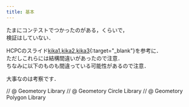 ```yaml
---
title: 基本
---
```


たまにコンテストでつかったのがある，くらいで，  
検証はしていない．

HCPCのスライド[kika1](https://www.slideshare.net/hcpc_hokudai/kika-80076550),[kika2](https://www.slideshare.net/hcpc_hokudai/kika2-80076551),[kika3](https://www.slideshare.net/hcpc_hokudai/kika3-80076552){:target="_blank"}を参考に．  
ただしこれらには結構間違いがあったので注意．  
ちなみに以下のものも間違っている可能性があるので注意．

大事なのは考察です．

// @ Geometory Library
// @ Geometory Circle Library
// @ Geometory Polygon Library
